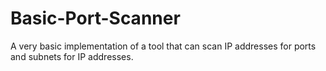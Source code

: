 # Basic-Port-Scanner
A very basic implementation of a tool that can scan IP addresses for ports and subnets for IP addresses.

